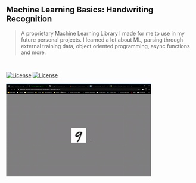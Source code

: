 ## Machine Learning Basics: Handwriting Recognition

>A proprietary Machine Learning Library I made for me to use in my future personal projects.
I learned a lot about ML, parsing through external training data, object oriented programming, async functions and more.
<br>


[![License](https://img.shields.io/badge/Quick-Preview-brightgreen)](https://repl.it/@IghoiseO/Machine-Learning-Basics-Handwriting-Recognition#index.html)
[![License](http://img.shields.io/:license-mit-blue.svg?style=flat-square)](https://github.com/Iggy-o/Machine-Learning-Basics-Handwriting-Recognition/blob/master/LICENSE)


<img src="assets/preview.gif" alt="preview" height = "250px">

